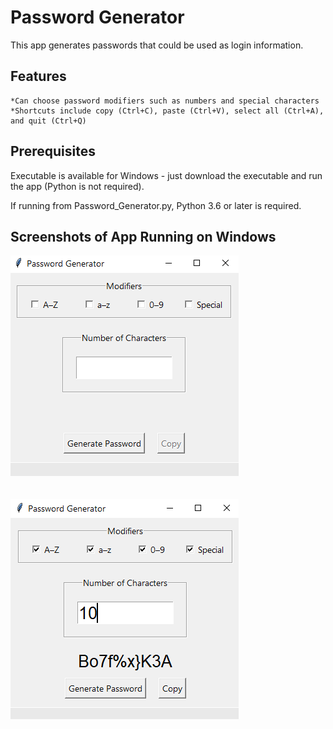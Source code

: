 # Password Generator
This app generates passwords that could be used as login information.

## Features
    *Can choose password modifiers such as numbers and special characters
    *Shortcuts include copy (Ctrl+C), paste (Ctrl+V), select all (Ctrl+A), and quit (Ctrl+Q)
  
## Prerequisites
Executable is available for Windows - just download the executable and run the app (Python is not required).

If running from Password_Generator.py, Python 3.6 or later is required. 
  
## Screenshots of App Running on Windows
![Image](Screenshot_1.png)
<br/><br/><br/>
![Image](Screenshot_2.png)
